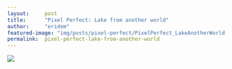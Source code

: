 ```yaml
---
layout:     post
title:      "Pixel Perfect: Lake from another world"
author:     "eridem"
featured-image: "img/posts/pixel-perfect/PixelPerfect_LakeAnotherWorld.png"
permalink:  pixel-perfect-lake-from-another-world
---
```


![](img/posts/pixel-perfect/PixelPerfect_LakeAnotherWorld.png)

